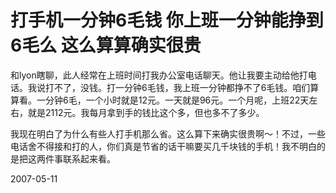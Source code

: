 # 打手机一分钟6毛钱 你上班一分钟能挣到6毛么 这么算算确实很贵

和lyon瞎聊，此人经常在上班时间打我办公室电话聊天。他让我要主动给他打电话。我说打不了，没钱。打一分钟6毛钱，我上班一分钟都挣不了6毛钱。咱们算算看。一分钟6毛，一个小时就是12元。一天就是96元。一个月呢，上班22天左右，就是2112元。我每月拿到手的钱比这个多，但也多不了多少。

我现在明白了为什么有些人打手机那么省。这么算下来确实很贵啊～！不过，一些电话舍不得接和打的人，你们真是节省的话干嘛要买几千块钱的手机！我不明白的是把这两件事联系起来看。

2007-05-11